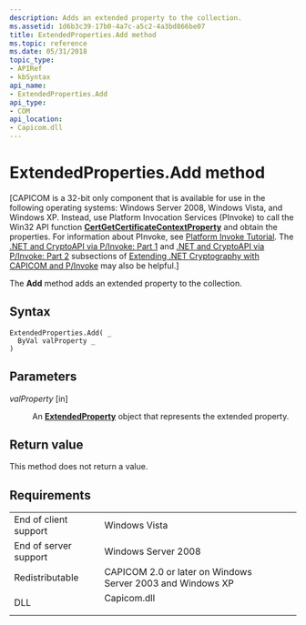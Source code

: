 ```yaml
---
description: Adds an extended property to the collection.
ms.assetid: 1d6b3c39-17b0-4a7c-a5c2-4a3bd866be07
title: ExtendedProperties.Add method
ms.topic: reference
ms.date: 05/31/2018
topic_type: 
- APIRef
- kbSyntax
api_name: 
- ExtendedProperties.Add
api_type: 
- COM
api_location: 
- Capicom.dll
---
```


# ExtendedProperties.Add method

\[CAPICOM is a 32-bit only component that is available for use in the following operating systems: Windows Server 2008, Windows Vista, and Windows XP. Instead, use Platform Invocation Services (PInvoke) to call the Win32 API function [**CertGetCertificateContextProperty**](/windows/desktop/api/Wincrypt/nf-wincrypt-certgetcertificatecontextproperty) and obtain the properties. For information about PInvoke, see [Platform Invoke Tutorial](https://msdn.microsoft.com/library/aa288468.aspx). The [.NET and CryptoAPI via P/Invoke: Part 1](/previous-versions/ms867087(v=msdn.10)#netcryptoapi_topic5) and [.NET and CryptoAPI via P/Invoke: Part 2](/previous-versions/ms867087(v=msdn.10)#netcryptoapi_topic6) subsections of [Extending .NET Cryptography with CAPICOM and P/Invoke](/previous-versions/ms867087(v=msdn.10)) may also be helpful.\]

The **Add** method adds an extended property to the collection.

## Syntax


```VB
ExtendedProperties.Add( _
  ByVal valProperty _
)
```



## Parameters

<dl> <dt>

*valProperty* \[in\]
</dt> <dd>

An [**ExtendedProperty**](extendedproperty.md) object that represents the extended property.

</dd> </dl>

## Return value

This method does not return a value.

## Requirements



|                                  |                                                                                        |
|----------------------------------|----------------------------------------------------------------------------------------|
| End of client support<br/> | Windows Vista<br/>                                                               |
| End of server support<br/> | Windows Server 2008<br/>                                                         |
| Redistributable<br/>       | CAPICOM 2.0 or later on Windows Server 2003 and Windows XP<br/>                  |
| DLL<br/>                   | <dl> <dt>Capicom.dll</dt> </dl> |



 

 
